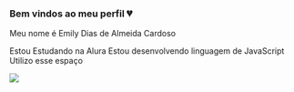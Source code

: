 ### Bem vindos ao meu perfil 💔

Meu nome é Emily Dias de Almeida Cardoso

Estou Estudando na Alura
Estou desenvolvendo linguagem de JavaScript
Utilizo esse espaço







![](https://media1.tenor.com/m/ii28Vt4_bHIAAAAC/beach-ball-volleyball.gif) 
